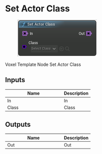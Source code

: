 # Set Actor Class

<div align="left" data-full-width="false">

<figure><img src="../../../.gitbook/assets/Set_Actor_Class.png" alt=""><figcaption></figcaption></figure>

</div>

Voxel Template Node Set Actor Class

## Inputs

<table><thead><tr><th width="170">Name</th><th>Description</th></tr></thead><tbody><tr><td>In</td><td>In</td></tr><tr><td>Class</td><td>Class</td></tr></tbody></table>

## Outputs

<table><thead><tr><th width="170">Name</th><th>Description</th></tr></thead><tbody><tr><td>Out</td><td>Out</td></tr></tbody></table>
